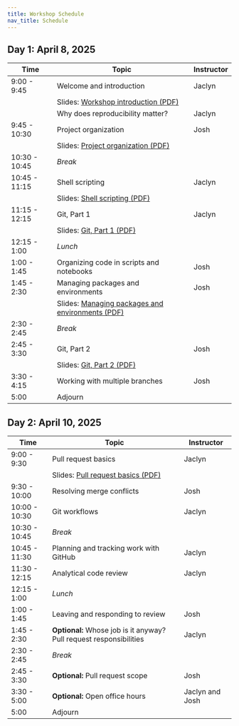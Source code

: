 ```yaml
---
title: Workshop Schedule
nav_title: Schedule
---
```


## Day 1: April 8, 2025

| Time | Topic | Instructor|
|------|-------|-----------|
| 9:00 - 9:45 | Welcome and introduction | Jaclyn |
| | Slides: [Workshop introduction (PDF)](slides/00_workshop-introduction.pdf) | |
|  | Why does reproducibility matter? | Jaclyn |
| 9:45 - 10:30 | Project organization | Josh |
| | Slides: [Project organization (PDF)](slides/02_project-organization.pdf) | |
| 10:30 - 10:45 | _Break_ | |
| 10:45 - 11:15 | Shell scripting | Jaclyn |
|	| Slides: [Shell scripting (PDF)](slides/03_shell-scripting.pdf) | |
| 11:15 - 12:15 | Git, Part 1 | Jaclyn |
| | Slides: [Git, Part 1 (PDF)](slides/04_git-part-1.pdf) | |
| 12:15 - 1:00 | _Lunch_ | |
| 1:00 - 1:45 | Organizing code in scripts and notebooks | Josh |
| 1:45 - 2:30 | Managing packages and environments | Josh |
| | Slides: [Managing packages and environments (PDF)](slides/06_managing-packages-environments.pdf) | |
| 2:30 - 2:45 | _Break_ | |
| 2:45 - 3:30 | Git, Part 2 | Josh |
| | Slides: [Git, Part 2 (PDF)](slides/07_git-part-2.pdf) | |
| 3:30 - 4:15 | Working with multiple branches | Josh |
| 5:00 | Adjourn | |

## Day 2: April 10, 2025

| Time | Topic | Instructor|
|------|-------|-----------|
| 9:00 - 9:30 | Pull request basics | Jaclyn |
| | Slides: [Pull request basics (PDF)](slides/09_pull-requests-basics.pdf) | |
| 9:30 - 10:00 | Resolving merge conflicts | Josh |
| 10:00 - 10:30 | Git workflows | Jaclyn |
| 10:30 - 10:45 | _Break_ | |
| 10:45 - 11:30 | Planning and tracking work with GitHub | Jaclyn |
| 11:30 - 12:15 | Analytical code review | Jaclyn |
| 12:15 - 1:00 | _Lunch_ | |
| 1:00 - 1:45 | Leaving and responding to review | Josh |
| 1:45 - 2:30 | **Optional:** Whose job is it anyway? Pull request responsibilities | Jaclyn |
| 2:30 - 2:45 | _Break_ | |
| 2:45 - 3:30 | **Optional:** Pull request scope | Josh |
| 3:30 - 5:00 | **Optional:** Open office hours | Jaclyn and Josh |
| 5:00 | Adjourn | |
